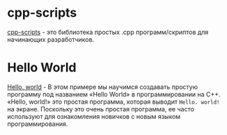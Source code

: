 # cpp-scripts

[cpp-scripts](https://github.com/nordbearbotdev/cpp-scripts/main/README.md) - это библиотека простых .cpp программ/скриптов для начинающих разработчиков.

# Hello World
[Hello. world](https://github.com/nordbearbotdev/cpp-scripts/blob/main/hello-world.cpp) -  В этом примере мы научимся создавать простую программу под названием «Hello World» в программировании на C++. «Hello, world!» это простая программа, которая выводит ```Hello. world!``` на экране. Поскольку это очень простая программа, ее часто используют для ознакомления новичков с новым языком программирования.


